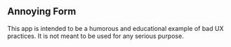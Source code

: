 ## Annoying Form

This app is intended to be a humorous and educational example of bad UX practices. It is not meant to be used for any serious purpose.
